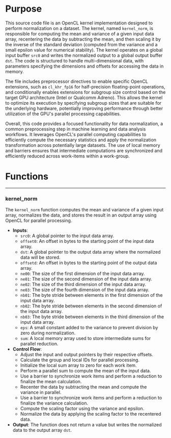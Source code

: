 # Purpose
This source code file is an OpenCL kernel implementation designed to perform normalization on a dataset. The kernel, named `kernel_norm`, is responsible for computing the mean and variance of a given input data array, recentering the data by subtracting the mean, and then scaling it by the inverse of the standard deviation (computed from the variance and a small epsilon value for numerical stability). The kernel operates on a global input buffer `src0` and writes the normalized output to a global output buffer `dst`. The code is structured to handle multi-dimensional data, with parameters specifying the dimensions and offsets for accessing the data in memory.

The file includes preprocessor directives to enable specific OpenCL extensions, such as `cl_khr_fp16` for half-precision floating-point operations, and conditionally enables extensions for subgroup size control based on the target GPU architecture (Intel or Qualcomm Adreno). This allows the kernel to optimize its execution by specifying subgroup sizes that are suitable for the underlying hardware, potentially improving performance through better utilization of the GPU's parallel processing capabilities.

Overall, this code provides a focused functionality for data normalization, a common preprocessing step in machine learning and data analysis workflows. It leverages OpenCL's parallel computing capabilities to efficiently compute the necessary statistics and apply the normalization transformation across potentially large datasets. The use of local memory and barriers ensures that intermediate computations are synchronized and efficiently reduced across work-items within a work-group.
# Functions

---
### kernel\_norm
The `kernel_norm` function computes the mean and variance of a given input array, normalizes the data, and stores the result in an output array using OpenCL for parallel processing.
- **Inputs**:
    - `src0`: A global pointer to the input data array.
    - `offset0`: An offset in bytes to the starting point of the input data array.
    - `dst`: A global pointer to the output data array where the normalized data will be stored.
    - `offsetd`: An offset in bytes to the starting point of the output data array.
    - `ne00`: The size of the first dimension of the input data array.
    - `ne01`: The size of the second dimension of the input data array.
    - `ne02`: The size of the third dimension of the input data array.
    - `ne03`: The size of the fourth dimension of the input data array.
    - `nb01`: The byte stride between elements in the first dimension of the input data array.
    - `nb02`: The byte stride between elements in the second dimension of the input data array.
    - `nb03`: The byte stride between elements in the third dimension of the input data array.
    - `eps`: A small constant added to the variance to prevent division by zero during normalization.
    - `sum`: A local memory array used to store intermediate sums for parallel reduction.
- **Control Flow**:
    - Adjust the input and output pointers by their respective offsets.
    - Calculate the group and local IDs for parallel processing.
    - Initialize the local sum array to zero for each work item.
    - Perform a parallel sum to compute the mean of the input data.
    - Use a barrier to synchronize work items and perform a reduction to finalize the mean calculation.
    - Recenter the data by subtracting the mean and compute the variance in parallel.
    - Use a barrier to synchronize work items and perform a reduction to finalize the variance calculation.
    - Compute the scaling factor using the variance and epsilon.
    - Normalize the data by applying the scaling factor to the recentered data.
- **Output**: The function does not return a value but writes the normalized data to the output array `dst`.


